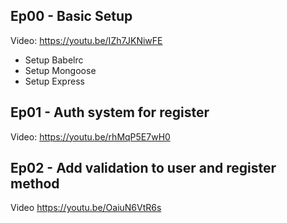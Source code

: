 ## Ep00 - Basic Setup

Video: https://youtu.be/IZh7JKNiwFE

- Setup Babelrc
- Setup Mongoose
- Setup Express

## Ep01 - Auth system for register

Video: https://youtu.be/rhMqP5E7wH0

## Ep02 - Add validation to user and register method

Video https://youtu.be/OaiuN6VtR6s